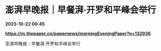 # 澎湃早晚报｜早餐湃·开罗和平峰会举行

**2023-10-22 00:45**

**https://m.thepaper.cn/papernews/morningEveningPaper?n=132936**

澎湃早晚报｜早餐湃·开罗和平峰会举行